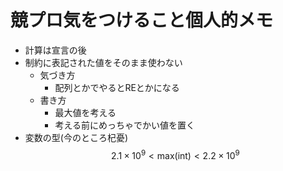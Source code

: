 # 競プロ気をつけること個人的メモ
- 計算は宣言の後
- 制約に表記された値をそのまま使わない
    - 気づき方
        - 配列とかでやるとREとかになる
    - 書き方
        - 最大値を考える
        - 考える前にめっちゃでかい値を置く
- 変数の型(今のところ杞憂)
$$2.1\times10^9\lt\mathrm{max(int)}\lt2.2\times10^9$$